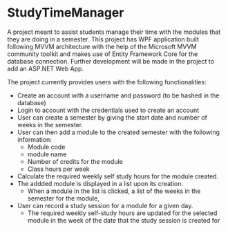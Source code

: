 # StudyTimeManager

A project meant to assist students manage their time with the modules that they are doing in a semester. This project has WPF application built following MVVM architecture with the help of the Microsoft MVVM community toolkit and makes use of Entity Framework Core for the database connection. Further development will be made in the project to add an ASP.NET Web App.

The project currently provides users with the following functionalities:
- Create an account with a username and password (to be hashed in the database)
- Login to account with the credentials used to create an account
- User can create a semester by giving the start date and number of weeks in the semester.
- User can then add a module to the created semester with the following information:
  - Module code
  - module name
  - Number of credits for the module
  - Class hours per week
- Calculate the required weekly self study hours for the module created.
- The addded module is displayed in a list upon its creation.
  - When a module in the list is clicked, a list of the weeks in the semester for the module,
- User can record a study session for a module for a given day.
  - The required weekly self-study hours are updated for the selected module in the week of the date that the study session is created for
